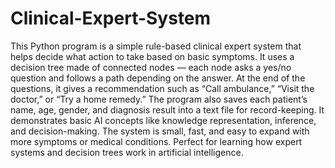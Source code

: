 # Clinical-Expert-System
This Python program is a simple rule-based clinical expert system that helps decide what action to take based on basic symptoms.
It uses a decision tree made of connected nodes — each node asks a yes/no question and follows a path depending on the answer.
At the end of the questions, it gives a recommendation such as “Call ambulance,” “Visit the doctor,” or “Try a home remedy.”
The program also saves each patient’s name, age, gender, and diagnosis result into a text file for record-keeping.
It demonstrates basic AI concepts like knowledge representation, inference, and decision-making.
The system is small, fast, and easy to expand with more symptoms or medical conditions.
Perfect for learning how expert systems and decision trees work in artificial intelligence.
